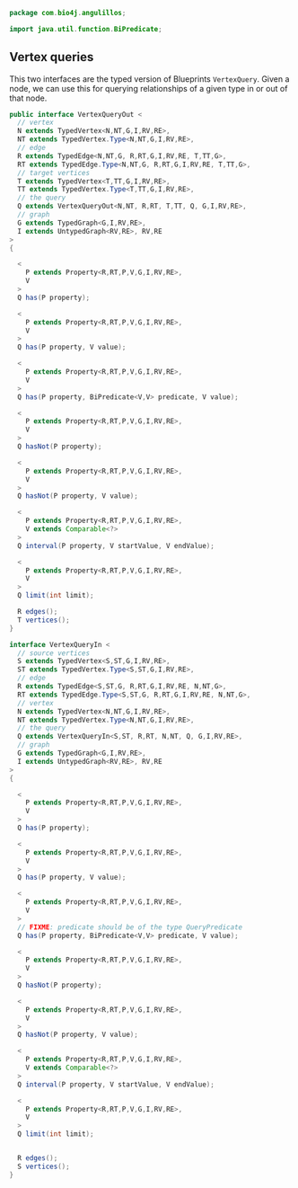 
```java
package com.bio4j.angulillos;

import java.util.function.BiPredicate;
```


## Vertex queries

This two interfaces are the typed version of Blueprints `VertexQuery`. Given a node, we can use this for querying relationships of a given type in or out of that node.


```java
public interface VertexQueryOut <
  // vertex
  N extends TypedVertex<N,NT,G,I,RV,RE>,
  NT extends TypedVertex.Type<N,NT,G,I,RV,RE>,
  // edge
  R extends TypedEdge<N,NT,G, R,RT,G,I,RV,RE, T,TT,G>,
  RT extends TypedEdge.Type<N,NT,G, R,RT,G,I,RV,RE, T,TT,G>,
  // target vertices
  T extends TypedVertex<T,TT,G,I,RV,RE>,
  TT extends TypedVertex.Type<T,TT,G,I,RV,RE>,
  // the query
  Q extends VertexQueryOut<N,NT, R,RT, T,TT, Q, G,I,RV,RE>,
  // graph
  G extends TypedGraph<G,I,RV,RE>,
  I extends UntypedGraph<RV,RE>, RV,RE
>
{

  <
    P extends Property<R,RT,P,V,G,I,RV,RE>,
    V
  >
  Q has(P property);

  <
    P extends Property<R,RT,P,V,G,I,RV,RE>,
    V
  >
  Q has(P property, V value);

  <
    P extends Property<R,RT,P,V,G,I,RV,RE>,
    V
  >
  Q has(P property, BiPredicate<V,V> predicate, V value);

  <
    P extends Property<R,RT,P,V,G,I,RV,RE>,
    V
  >
  Q hasNot(P property);

  <
    P extends Property<R,RT,P,V,G,I,RV,RE>,
    V
  >
  Q hasNot(P property, V value);

  <
    P extends Property<R,RT,P,V,G,I,RV,RE>,
    V extends Comparable<?>
  >
  Q interval(P property, V startValue, V endValue);

  <
    P extends Property<R,RT,P,V,G,I,RV,RE>,
    V
  >
  Q limit(int limit);

  R edges();
  T vertices();
}

interface VertexQueryIn <
  // source vertices
  S extends TypedVertex<S,ST,G,I,RV,RE>,
  ST extends TypedVertex.Type<S,ST,G,I,RV,RE>,
  // edge
  R extends TypedEdge<S,ST,G, R,RT,G,I,RV,RE, N,NT,G>,
  RT extends TypedEdge.Type<S,ST,G, R,RT,G,I,RV,RE, N,NT,G>,
  // vertex
  N extends TypedVertex<N,NT,G,I,RV,RE>,
  NT extends TypedVertex.Type<N,NT,G,I,RV,RE>,
  // the query
  Q extends VertexQueryIn<S,ST, R,RT, N,NT, Q, G,I,RV,RE>,
  // graph
  G extends TypedGraph<G,I,RV,RE>,
  I extends UntypedGraph<RV,RE>, RV,RE
>
{

  <
    P extends Property<R,RT,P,V,G,I,RV,RE>,
    V
  >
  Q has(P property);

  <
    P extends Property<R,RT,P,V,G,I,RV,RE>,
    V
  >
  Q has(P property, V value);

  <
    P extends Property<R,RT,P,V,G,I,RV,RE>,
    V
  >
  // FIXME: predicate should be of the type QueryPredicate
  Q has(P property, BiPredicate<V,V> predicate, V value);

  <
    P extends Property<R,RT,P,V,G,I,RV,RE>,
    V
  >
  Q hasNot(P property);

  <
    P extends Property<R,RT,P,V,G,I,RV,RE>,
    V
  >
  Q hasNot(P property, V value);

  <
    P extends Property<R,RT,P,V,G,I,RV,RE>,
    V extends Comparable<?>
  >
  Q interval(P property, V startValue, V endValue);

  <
    P extends Property<R,RT,P,V,G,I,RV,RE>,
    V
  >
  Q limit(int limit);


  R edges();
  S vertices();
}

```




[main/java/com/bio4j/angulillos/AnyEdgeType.java]: AnyEdgeType.java.md
[main/java/com/bio4j/angulillos/AnyElementType.java]: AnyElementType.java.md
[main/java/com/bio4j/angulillos/AnyProperty.java]: AnyProperty.java.md
[main/java/com/bio4j/angulillos/AnyVertexType.java]: AnyVertexType.java.md
[main/java/com/bio4j/angulillos/Arity.java]: Arity.java.md
[main/java/com/bio4j/angulillos/conversions.java]: conversions.java.md
[main/java/com/bio4j/angulillos/Labeled.java]: Labeled.java.md
[main/java/com/bio4j/angulillos/QueryPredicate.java]: QueryPredicate.java.md
[main/java/com/bio4j/angulillos/TypedEdgeIndex.java]: TypedEdgeIndex.java.md
[main/java/com/bio4j/angulillos/TypedElementIndex.java]: TypedElementIndex.java.md
[main/java/com/bio4j/angulillos/TypedGraph.java]: TypedGraph.java.md
[main/java/com/bio4j/angulillos/TypedVertexIndex.java]: TypedVertexIndex.java.md
[main/java/com/bio4j/angulillos/TypedVertexQuery.java]: TypedVertexQuery.java.md
[main/java/com/bio4j/angulillos/UntypedGraph.java]: UntypedGraph.java.md
[main/java/com/bio4j/angulillos/UntypedGraphSchema.java]: UntypedGraphSchema.java.md
[test/java/com/bio4j/angulillos/Twitter.java]: ../../../../../test/java/com/bio4j/angulillos/Twitter.java.md
[test/java/com/bio4j/angulillos/TwitterGraphTestSuite.java]: ../../../../../test/java/com/bio4j/angulillos/TwitterGraphTestSuite.java.md